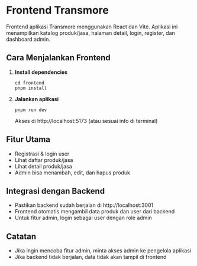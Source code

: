 # Frontend Transmore

Frontend aplikasi Transmore menggunakan React dan Vite. Aplikasi ini menampilkan katalog produk/jasa, halaman detail, login, register, dan dashboard admin.

## Cara Menjalankan Frontend

1. **Install dependencies**
   ```
   cd frontend
   pnpm install
   ```
2. **Jalankan aplikasi**
   ```
   pnpm run dev
   ```
   Akses di http://localhost:5173 (atau sesuai info di terminal)

## Fitur Utama

- Registrasi & login user
- Lihat daftar produk/jasa
- Lihat detail produk/jasa
- Admin bisa menambah, edit, dan hapus produk

## Integrasi dengan Backend

- Pastikan backend sudah berjalan di http://localhost:3001
- Frontend otomatis mengambil data produk dan user dari backend
- Untuk fitur admin, login sebagai user dengan role admin

## Catatan

- Jika ingin mencoba fitur admin, minta akses admin ke pengelola aplikasi
- Jika backend tidak berjalan, data tidak akan tampil di frontend

